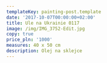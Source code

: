 ```yaml
---
templateKey: painting-post.template
date: '2017-10-07T00:00:00+02:00'
title: Ule na Ukrainie 0117
image: /img/IMG_3752-Edit.jpg
copy: true
price_pln: '1000'
measures: 40 x 50 cm
description: Olej na sklejce
---
```


